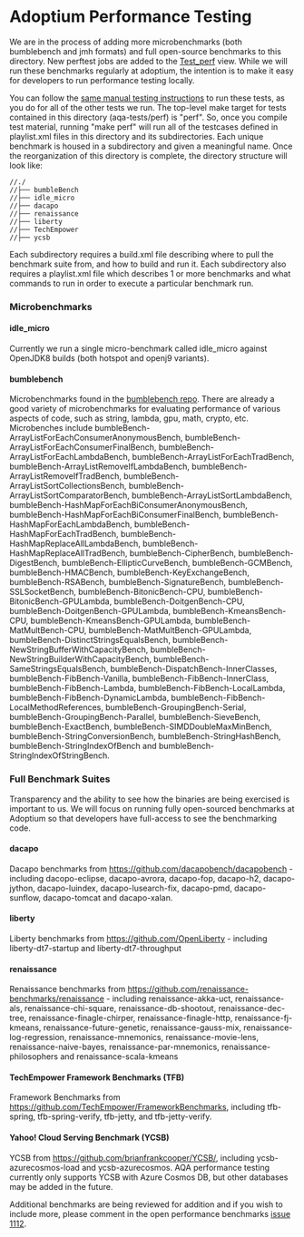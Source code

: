 
<!--
Licensed under the Apache License, Version 2.0 (the "License");
you may not use this file except in compliance with the License.
You may obtain a copy of the License at

[1]https://www.apache.org/licenses/LICENSE-2.0

Unless required by applicable law or agreed to in writing, software
distributed under the License is distributed on an "AS IS" BASIS,
WITHOUT WARRANTIES OR CONDITIONS OF ANY KIND, either express or implied.
See the License for the specific language governing permissions and
-->

# Adoptium Performance Testing

We are in the process of adding more microbenchmarks (both bumblebench and jmh formats) and full open-source benchmarks to this directory. New perftest jobs are added to the [Test_perf](https://ci.adoptopenjdk.net/view/Test_perf/) view.  While we will run these benchmarks regularly at adoptium, the intention is to make it easy for developers to run performance testing locally.  

You can follow the [same manual testing instructions](https://github.com/adoptium/aqa-tests/blob/master/doc/userGuide.md#local-testing-via-make-targets-on-the-commandline) to run these tests, as you do for all of the other tests we run.  The top-level make target for tests contained in this directory (aqa-tests/perf) is "perf".  So, once you compile test material, running "make perf" will run all of the testcases defined in playlist.xml files in this directory and its subdirectories.  Each unique benchmark is housed in a 
subdirectory and given a meaningful name.  Once the reorganization of this directory is complete, the directory structure will look like:

```
//./
//├── bumbleBench
//├── idle_micro
//├── dacapo
//├── renaissance
//├── liberty
//├── TechEmpower
//├── ycsb

```
Each subdirectory requires a build.xml file describing where to pull the benchmark suite from, and how to build and run it.  Each subdirectory also requires a playlist.xml file which describes 1 or more benchmarks and what commands to run in order to execute a particular benchmark run.

### Microbenchmarks
#### idle_micro
Currently we run a single micro-benchmark called idle_micro against OpenJDK8 builds (both hotspot and openj9 variants).  

#### bumblebench  
Microbenchmarks found in the [bumblebench repo](https://github.com/adoptium/bumblebench).  There are already a good variety of microbenchmarks for evaluating performance of various aspects of code, such as string, lambda, gpu, math, crypto, etc.  Microbenches include bumbleBench-ArrayListForEachConsumerAnonymousBench, bumbleBench-ArrayListForEachConsumerFinalBench, bumbleBench-ArrayListForEachLambdaBench, bumbleBench-ArrayListForEachTradBench, bumbleBench-ArrayListRemoveIfLambdaBench, bumbleBench-ArrayListRemoveIfTradBench, bumbleBench-ArrayListSortCollectionsBench, bumbleBench-ArrayListSortComparatorBench, bumbleBench-ArrayListSortLambdaBench, bumbleBench-HashMapForEachBiConsumerAnonymousBench, bumbleBench-HashMapForEachBiConsumerFinalBench, bumbleBench-HashMapForEachLambdaBench, bumbleBench-HashMapForEachTradBench, bumbleBench-HashMapReplaceAllLambdaBench, bumbleBench-HashMapReplaceAllTradBench, bumbleBench-CipherBench, bumbleBench-DigestBench, bumbleBench-EllipticCurveBench, bumbleBench-GCMBench, bumbleBench-HMACBench, bumbleBench-KeyExchangeBench, bumbleBench-RSABench, bumbleBench-SignatureBench, bumbleBench-SSLSocketBench, bumbleBench-BitonicBench-CPU, bumbleBench-BitonicBench-GPULambda, bumbleBench-DoitgenBench-CPU, bumbleBench-DoitgenBench-GPULambda, bumbleBench-KmeansBench-CPU, bumbleBench-KmeansBench-GPULambda, bumbleBench-MatMultBench-CPU, bumbleBench-MatMultBench-GPULambda, bumbleBench-DistinctStringsEqualsBench, bumbleBench-NewStringBufferWithCapacityBench, bumbleBench-NewStringBuilderWithCapacityBench, bumbleBench-SameStringsEqualsBench, bumbleBench-DispatchBench-InnerClasses, bumbleBench-FibBench-Vanilla, bumbleBench-FibBench-InnerClass, bumbleBench-FibBench-Lambda, bumbleBench-FibBench-LocalLambda, bumbleBench-FibBench-DynamicLambda, bumbleBench-FibBench-LocalMethodReferences, bumbleBench-GroupingBench-Serial, bumbleBench-GroupingBench-Parallel, bumbleBench-SieveBench, bumbleBench-ExactBench, bumbleBench-SIMDDoubleMaxMinBench, bumbleBench-StringConversionBench, bumbleBench-StringHashBench, bumbleBench-StringIndexOfBench and bumbleBench-StringIndexOfStringBench.

### Full Benchmark Suites
Transparency and the ability to see how the binaries are being exercised is important to us.  We will focus on running fully open-sourced benchmarks at Adoptium so that developers have full-access to see the benchmarking code.  

#### dacapo
Dacapo benchmarks from https://github.com/dacapobench/dacapobench - including dacopo-eclipse, dacapo-avrora, dacapo-fop, dacapo-h2, dacapo-jython, dacapo-luindex, dacapo-lusearch-fix, dacapo-pmd, dacapo-sunflow, dacapo-tomcat and dacapo-xalan.

#### liberty
Liberty benchmarks from https://github.com/OpenLiberty - including liberty-dt7-startup and liberty-dt7-throughput

#### renaissance
Renaissance benchmarks from https://github.com/renaissance-benchmarks/renaissance - including renaissance-akka-uct, renaissance-als, renaissance-chi-square, renaissance-db-shootout, renaissance-dec-tree, renaissance-finagle-chirper, renaissance-finagle-http, renaissance-fj-kmeans, renaissance-future-genetic, renaissance-gauss-mix, renaissance-log-regression, renaissance-mnemonics, renaissance-movie-lens, renaissance-naive-bayes, renaissance-par-mnemonics, renaissance-philosophers and renaissance-scala-kmeans

#### TechEmpower Framework Benchmarks (TFB)
Framework Benchmarks from https://github.com/TechEmpower/FrameworkBenchmarks, including tfb-spring, tfb-spring-verify, tfb-jetty, and tfb-jetty-verify. 

#### Yahoo! Cloud Serving Benchmark (YCSB)
YCSB from https://github.com/brianfrankcooper/YCSB/, including ycsb-azurecosmos-load and ycsb-azurecosmos. AQA performance testing currently only supports YCSB with Azure Cosmos DB, but other databases may be added in the future.

Additional benchmarks are being reviewed for addition and if you wish to include more, please comment in the open performance benchmarks [issue 1112](https://github.com/adoptium/aqa-tests/issues/1112).
